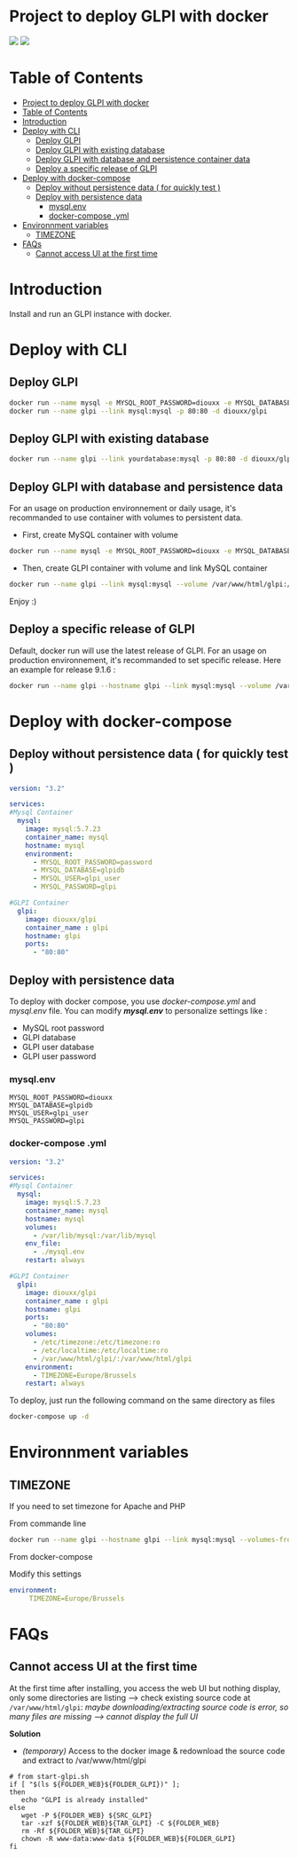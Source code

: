 # Project to deploy GLPI with docker

[![](https://images.microbadger.com/badges/version/diouxx/glpi.svg)](http://microbadger.com/images/diouxx/glpi "Get your own version badge on microbadger.com") [![](https://images.microbadger.com/badges/image/diouxx/glpi.svg)](http://microbadger.com/images/diouxx/glpi "Get your own image badge on microbadger.com")

# Table of Contents
- [Project to deploy GLPI with docker](#project-to-deploy-glpi-with-docker)
- [Table of Contents](#table-of-contents)
- [Introduction](#introduction)
- [Deploy with CLI](#deploy-with-cli)
  - [Deploy GLPI](#deploy-glpi)
  - [Deploy GLPI with existing database](#deploy-glpi-with-existing-database)
  - [Deploy GLPI with database and persistence container data](#deploy-glpi-with-database-and-persistence-container-data)
  - [Deploy a specific release of GLPI](#deploy-a-specific-release-of-glpi)
- [Deploy with docker-compose](#deploy-with-docker-compose)
  - [Deploy without persistence data ( for quickly test )](#deploy-without-persistence-data--for-quickly-test)
  - [Deploy with persistence data](#deploy-with-persistence-data)
    - [mysql.env](#mysqlenv)
    - [docker-compose .yml](#docker-compose-yml)
- [Environnment variables](#environnment-variables)
  - [TIMEZONE](#timezone)
- [FAQs](#faqs)
  - [Cannot access UI at the first time](#cannot-access-ui-at-the-first-time)

# Introduction

Install and run an GLPI instance with docker.

# Deploy with CLI

## Deploy GLPI 
```sh
docker run --name mysql -e MYSQL_ROOT_PASSWORD=diouxx -e MYSQL_DATABASE=glpidb -e MYSQL_USER=glpi_user -e MYSQL_PASSWORD=glpi -d mysql:5.7.23
docker run --name glpi --link mysql:mysql -p 80:80 -d diouxx/glpi
```

## Deploy GLPI with existing database
```sh
docker run --name glpi --link yourdatabase:mysql -p 80:80 -d diouxx/glpi
```

## Deploy GLPI with database and persistence data

For an usage on production environnement or daily usage, it's recommanded to use container with volumes to persistent data.

* First, create MySQL container with volume

```sh
docker run --name mysql -e MYSQL_ROOT_PASSWORD=diouxx -e MYSQL_DATABASE=glpidb -e MYSQL_USER=glpi_user -e MYSQL_PASSWORD=glpi --volume /var/lib/mysql:/var/lib/mysql -d mysql:5.7.23
```

* Then, create GLPI container with volume and link MySQL container

```sh
docker run --name glpi --link mysql:mysql --volume /var/www/html/glpi:/var/www/html/glpi -p 80:80 -d diouxx/glpi
```

Enjoy :)

## Deploy a specific release of GLPI
Default, docker run will use the latest release of GLPI.
For an usage on production environnement, it's recommanded to set specific release.
Here an example for release 9.1.6 :
```sh
docker run --name glpi --hostname glpi --link mysql:mysql --volume /var/www/html/glpi:/var/www/html/glpi -p 80:80 --env "VERSION_GLPI=9.1.6" -d diouxx/glpi
```

# Deploy with docker-compose

## Deploy without persistence data ( for quickly test )
```yaml
version: "3.2"

services:
#Mysql Container
  mysql:
    image: mysql:5.7.23
    container_name: mysql
    hostname: mysql
    environment:
      - MYSQL_ROOT_PASSWORD=password
      - MYSQL_DATABASE=glpidb
      - MYSQL_USER=glpi_user
      - MYSQL_PASSWORD=glpi

#GLPI Container
  glpi:
    image: diouxx/glpi
    container_name : glpi
    hostname: glpi
    ports:
      - "80:80"
```

## Deploy with persistence data

To deploy with docker compose, you use *docker-compose.yml* and *mysql.env* file.
You can modify **_mysql.env_** to personalize settings like :

* MySQL root password
* GLPI database
* GLPI user database
* GLPI user password


### mysql.env
```
MYSQL_ROOT_PASSWORD=diouxx
MYSQL_DATABASE=glpidb
MYSQL_USER=glpi_user
MYSQL_PASSWORD=glpi
```

### docker-compose .yml
```yaml
version: "3.2"

services:
#Mysql Container
  mysql:
    image: mysql:5.7.23
    container_name: mysql
    hostname: mysql
    volumes:
      - /var/lib/mysql:/var/lib/mysql
    env_file:
      - ./mysql.env
    restart: always

#GLPI Container
  glpi:
    image: diouxx/glpi
    container_name : glpi
    hostname: glpi
    ports:
      - "80:80"
    volumes:
      - /etc/timezone:/etc/timezone:ro
      - /etc/localtime:/etc/localtime:ro
      - /var/www/html/glpi/:/var/www/html/glpi
    environment:
      - TIMEZONE=Europe/Brussels
    restart: always
```

To deploy, just run the following command on the same directory as files

```sh
docker-compose up -d
```

# Environnment variables

## TIMEZONE
If you need to set timezone for Apache and PHP

From commande line
```sh
docker run --name glpi --hostname glpi --link mysql:mysql --volumes-from glpi-data -p 80:80 --env "TIMEZONE=Europe/Brussels" -d diouxx/glpi
```

From docker-compose

Modify this settings
```yaml
environment:
     TIMEZONE=Europe/Brussels
```

# FAQs

## Cannot access UI at the first time
At the first time after installing, you access the web UI but nothing display, only some directories are listing --> check existing source code at ```/var/www/html/glpi```: *maybe downloading/extracting source code is error, so many files are missing --> cannot display the full UI*

**Solution**
 - *(temporary)* Access to the docker image & redownload the source code and extract to /var/www/html/glpi
 ```
 # from start-glpi.sh
 if [ "$(ls ${FOLDER_WEB}${FOLDER_GLPI})" ];
then
	echo "GLPI is already installed"
else
	wget -P ${FOLDER_WEB} ${SRC_GLPI}
	tar -xzf ${FOLDER_WEB}${TAR_GLPI} -C ${FOLDER_WEB}
	rm -Rf ${FOLDER_WEB}${TAR_GLPI}
	chown -R www-data:www-data ${FOLDER_WEB}${FOLDER_GLPI}
fi
```
